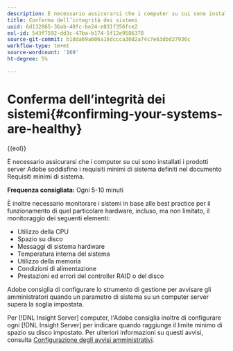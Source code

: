 ```yaml
---
description: È necessario assicurarsi che i computer su cui sono installati i prodotti server Adobe soddisfino i requisiti minimi di sistema definiti nel documento Requisiti minimi di sistema.
title: Conferma dell’integrità dei sistemi
uuid: 6d132865-36ab-40fc-be24-e031f356fce2
exl-id: 543f7592-dd3c-47ba-b174-5f12e9586378
source-git-commit: b1dda69a606a16dccca30d2a74c7e63dbd27936c
workflow-type: tm+mt
source-wordcount: '169'
ht-degree: 5%

---
```


# Conferma dell’integrità dei sistemi{#confirming-your-systems-are-healthy}

{{eol}}

È necessario assicurarsi che i computer su cui sono installati i prodotti server Adobe soddisfino i requisiti minimi di sistema definiti nel documento Requisiti minimi di sistema.

**Frequenza consigliata:** Ogni 5-10 minuti

È inoltre necessario monitorare i sistemi in base alle best practice per il funzionamento di quel particolare hardware, incluso, ma non limitato, il monitoraggio dei seguenti elementi:

* Utilizzo della CPU
* Spazio su disco
* Messaggi di sistema hardware
* Temperatura interna del sistema
* Utilizzo della memoria
* Condizioni di alimentazione
* Prestazioni ed errori del controller RAID o del disco

Adobe consiglia di configurare lo strumento di gestione per avvisare gli amministratori quando un parametro di sistema su un computer server supera la soglia impostata.

Per [!DNL Insight Server] computer, l&#39;Adobe consiglia inoltre di configurare ogni [!DNL Insight Server] per indicare quando raggiunge il limite minimo di spazio su disco impostato. Per ulteriori informazioni su questi avvisi, consulta [Configurazione degli avvisi amministrativi](../../../home/c-inst-svr/c-admin-inst-svr/t-config-adm-alrts.md#task-0858f588da4941aa9d4952f6592681aa).
